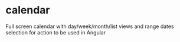 # calendar
Full screen calendar with day/week/month/list views and range dates selection for action to be used in Angular
